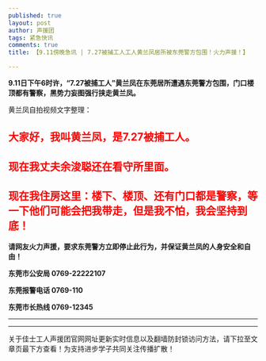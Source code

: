 ```yaml
---
published: true
layout: post
author: 声援团
tags: 紧急快讯
comments: true
title: 【9.11傍晚急讯 | 7.27被捕工人工人黄兰凤居所被东莞警方包围！火力声援！】

---     
```


**9.11日下午6时许，“7.27被捕工人”黄兰凤在东莞居所遭遇东莞警方包围，门口楼顶都有警察，黑势力妄图强行挟走黄兰凤。**

黄兰凤自拍视频文字整理：

## <font color= 'red'> 大家好，我叫黄兰凤，是7.27被捕工人。 </font> 

## <font color= 'red'> 现在我丈夫余浚聪还在看守所里面。 </font> 

## <font color= 'red'> 现在我住房这里：楼下、楼顶、还有门口都是警察，等一下他们可能会把我带走，但是我不怕，我会坚持到底！</font> 



**请网友火力声援，要求东莞警方立即停止此行为，并保证黄兰凤的人身安全和自由！**

**东莞市公安局 0769-22222107**

**东莞报警电话 0769-110**

**东莞市长热线 0769-12345**

---


---
关于佳士工人声援团官网网址更新实时信息以及翻墙防封锁访问方法，请下拉至文章页最下方查看！为支持进步学子共同关注传播扩散！
